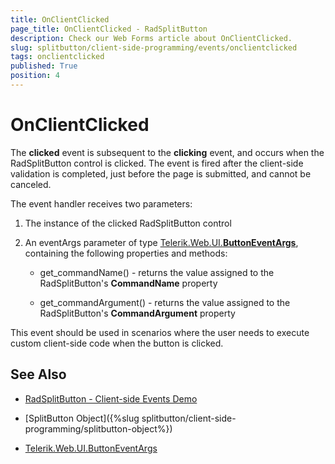 ```yaml
---
title: OnClientClicked
page_title: OnClientClicked - RadSplitButton
description: Check our Web Forms article about OnClientClicked.
slug: splitbutton/client-side-programming/events/onclientclicked
tags: onclientclicked
published: True
position: 4
---
```


# OnClientClicked


The **clicked** event is subsequent to the **clicking** event, and occurs when the RadSplitButton control is clicked. The event is fired after the client-side validation is completed, just before the page is submitted, and cannot be canceled.

The event handler receives two parameters:

1. The instance of the clicked RadSplitButton control

1. An eventArgs parameter of type [Telerik.Web.UI.**ButtonEventArgs**](https://docs.telerik.com/devtools/aspnet-ajax/api/client/args/Telerik.Web.UI.ButtonEventArgs), containing the following properties and methods:

	* get_commandName() - returns the value assigned to the RadSplitButton's **CommandName** property

	* get_commandArgument() - returns the value assigned to the RadSplitButton's **CommandArgument** property

This event should be used in scenarios where the user needs to execute custom client-side code when the button is clicked.

## See Also

 * [RadSplitButton - Client-side Events Demo](https://demos.telerik.com/aspnet-ajax/splitbutton/client-side-api/client-side-events/defaultcs.aspx)

 * [SplitButton Object]({%slug splitbutton/client-side-programming/splitbutton-object%})
 
 * [Telerik.Web.UI.ButtonEventArgs](https://docs.telerik.com/devtools/aspnet-ajax/api/client/args/Telerik.Web.UI.ButtonEventArgs)

